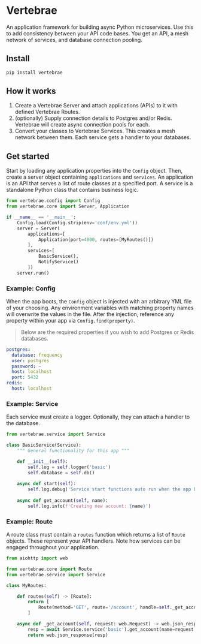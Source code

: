 # Vertebrae

An application framework for building async Python microservices. Use this to add consistency between your API code bases.
You get an API, a mesh network of services, and database connection pooling.

## Install
```bash
pip install vertebrae
```

## How it works

1. Create a Vertebrae Server and attach applications (APIs) to it with defined Vertebrae Routes.
2. (optionally) Supply connection details to Postgres and/or Redis. Vertebrae will create async connection pools for each.
3. Convert your classes to Vertebrae Services. This creates a mesh network between them. Each service gets a handler to your databases.

## Get started

Start by loading any application properties into the ```Config``` object.
Then, create a server object containing ```applications``` and ```services```.
An application is an API that serves a list of route classes at a specified port. A service is a standalone
Python class that contains business logic.

```python
from vertebrae.config import Config
from vertebrae.core import Server, Application

if __name__ == '__main__':
    Config.load(Config.strip(env='conf/env.yml'))
    server = Server(
        applications=[
            Application(port=4000, routes=[MyRoutes()])
        ],
        services=[
            BasicService(),
            NotifyService()
        ])
    server.run()
```

### Example: Config

When the app boots, the ```Config``` object is injected with an arbitrary YML file of your choosing. Any environment
variables with matching property names will overwrite the values in the file. After the injection, reference any property 
within your app via ```Config.find(property)```.

> Below are the required properties if you wish to add Postgres or Redis databases.

```yaml
postgres:
  database: frequency
  user: postgres
  password: ~
  host: localhost
  port: 5432
redis:
  host: localhost
```

### Example: Service

Each service must create a logger. Optionally, they can attach a handler to the database.

```python
from vertebrae.service import Service

class BasicService(Service):
    """ General functionality for this app """

    def __init__(self):
        self.log = self.logger('basic')
        self.database = self.db()
    
    async def start(self):
        self.log.debug('Service start functions auto run when the app boots')
    
    async def get_account(self, name):
        self.log.info(f'Creating new account: {name}')
```

### Example: Route

A route class must contain a ```routes``` function which returns a list of ```Route``` objects.
These represent your API handlers. Note how services can be engaged throughout your application.

```python
from aiohttp import web

from vertebrae.core import Route
from vertebrae.service import Service

class MyRoutes:

    def routes(self) -> [Route]:
        return [
            Route(method='GET', route='/account', handle=self._get_account)
        ]

    async def _get_account(self, request: web.Request) -> web.json_response:
        resp = await Service.service('basic').get_account(name=request.rel_url.query['name'])
        return web.json_response(resp)
```

